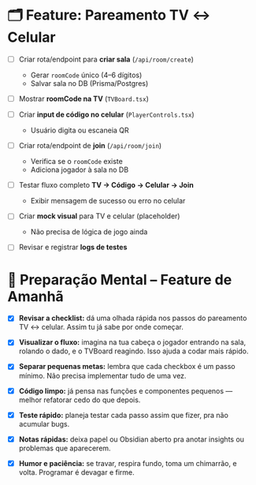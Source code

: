 
# 🗂️ Feature: Pareamento TV ↔ Celular

- [ ] Criar rota/endpoint para **criar sala** (`/api/room/create`)
  - Gerar `roomCode` único (4–6 dígitos)
  - Salvar sala no DB (Prisma/Postgres)
- [ ] Mostrar **roomCode na TV** (`TVBoard.tsx`)
- [ ] Criar **input de código no celular** (`PlayerControls.tsx`)
  - Usuário digita ou escaneia QR
- [ ] Criar rota/endpoint de **join** (`/api/room/join`)
  - Verifica se o `roomCode` existe
  - Adiciona jogador à sala no DB
- [ ] Testar fluxo completo **TV → Código → Celular → Join**
  - Exibir mensagem de sucesso ou erro no celular
- [ ] Criar **mock visual** para TV e celular (placeholder)
  - Não precisa de lógica de jogo ainda
- [ ] Revisar e registrar **logs de testes**


# 🧠 Preparação Mental – Feature de Amanhã

- [x] **Revisar a checklist:** dá uma olhada rápida nos passos do pareamento TV ↔ celular. Assim tu já sabe por onde começar.
    
- [x]  **Visualizar o fluxo:** imagina na tua cabeça o jogador entrando na sala, rolando o dado, e o TVBoard reagindo. Isso ajuda a codar mais rápido.
    
- [x]  **Separar pequenas metas:** lembra que cada checkbox é um passo mínimo. Não precisa implementar tudo de uma vez.
    
- [x]  **Código limpo:** já pensa nas funções e componentes pequenos — melhor refatorar cedo do que depois.
    
- [x]  **Teste rápido:** planeja testar cada passo assim que fizer, pra não acumular bugs.
    
- [x]  **Notas rápidas:** deixa papel ou Obsidian aberto pra anotar insights ou problemas que aparecerem.
    
- [x] **Humor e paciência:** se travar, respira fundo, toma um chimarrão, e volta. Programar é devagar e firme.